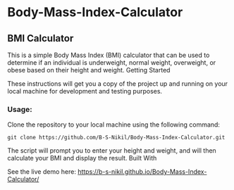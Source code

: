 # Body-Mass-Index-Calculator
## BMI Calculator

This is a simple Body Mass Index (BMI) calculator that can be used to determine if an individual is underweight, normal weight, overweight, or obese based on their height and weight.
Getting Started

These instructions will get you a copy of the project up and running on your local machine for development and testing purposes.

### Usage:

Clone the repository to your local machine using the following command:
```
git clone https://github.com/B-S-Nikil/Body-Mass-Index-Calculator.git

```

The script will prompt you to enter your height and weight, and will then calculate your BMI and display the result.
Built With

See the live demo here: https://b-s-nikil.github.io/Body-Mass-Index-Calculator/
